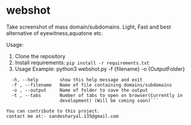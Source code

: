 # webshot
Take screenshot of mass domain/subdomains. Light, Fast and best alternative of eyewitness,aquatone etc.

Usage:
1) Clone the repository
2) Install requirements:
 ```pip install -r requirements.txt```
4) Usage Example: python3 webshot.py -f {filename} -o {OutputFolder}

```optional arguments:
  -h, --help        show this help message and exit
  -f , --filename   Name of file containing domains/subdomains
  -o , --output     Name of folder to save the output
  -t , --tabs       Number of tabs to open on browser(Currently in
                    development) (Will be coming soon)```

You can contribute to this project.
contact me at:- sandesharyal.135@gmail.com
